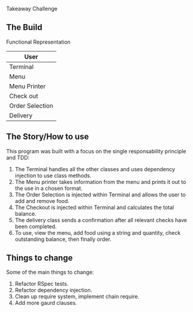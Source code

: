 Takeaway Challenge

The Build
-------
Functional Representation

| User          |
| ------------- | 
| Terminal      | 
| Menu          |   
| Menu Printer  |   
| Check out     | 
| Order Selection| 
| Delivery      | 

The Story/How to use
-------

This program was built with a focus on the single responsability principle and TDD:

1. The Terminal handles all the other classes and uses dependency injection to use class methods.
2. The Menu printer takes information from the menu and prints it out to the use in a chosen format.
3. The Order Selection is injected within Terminal and allows the user to add and remove food.
4. The Checkout is injected within Terminal and calculates the total balance.
5. The delivery class sends a confirmation after all relevant checks have been completed.
6. To use, view the menu, add food using a string and quantity, check outstanding balance, then finally order. 

Things to change
-------

Some of the main things to change:

1. Refactor RSpec tests.
2. Refactor dependency injection.
3. Clean up require system, implement chain require.
4. Add more gaurd clauses.

